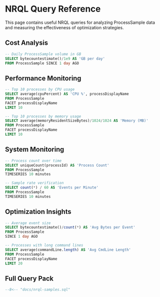 # NRQL Query Reference

This page contains useful NRQL queries for analyzing ProcessSample data and measuring the effectiveness of optimization strategies.

## Cost Analysis

```sql
-- Daily ProcessSample volume in GB
SELECT bytecountestimate()/1e9 AS 'GB per day' 
FROM ProcessSample SINCE 1 day AGO
```

## Performance Monitoring

```sql
-- Top 10 processes by CPU usage
SELECT average(cpuPercent) AS 'CPU %', processDisplayName 
FROM ProcessSample 
FACET processDisplayName 
LIMIT 10

-- Top 10 processes by memory usage
SELECT average(memoryResidentSizeBytes)/1024/1024 AS 'Memory (MB)' 
FROM ProcessSample 
FACET processDisplayName 
LIMIT 10
```

## System Monitoring

```sql
-- Process count over time
SELECT uniqueCount(processId) AS 'Process Count' 
FROM ProcessSample 
TIMESERIES 10 minutes

-- Sample rate verification
SELECT count(*) / 60 AS 'Events per Minute' 
FROM ProcessSample 
TIMESERIES 10 minutes
```

## Optimization Insights

```sql
-- Average event size
SELECT bytecountestimate()/count(*) AS 'Avg Bytes per Event' 
FROM ProcessSample 
SINCE 1 day AGO

-- Processes with long command lines
SELECT average(commandLine.length) AS 'Avg CmdLine Length'
FROM ProcessSample 
FACET processDisplayName 
LIMIT 20
```

## Full Query Pack

```sql
--8<-- "docs/nrql-samples.sql"
```